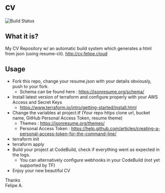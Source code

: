 # cv

![Build Status](https://codebuild.eu-west-1.amazonaws.com/badges?uuid=eyJlbmNyeXB0ZWREYXRhIjoiczFzR0tiVWNGK09IWTJmUmhZTHdRUEVMOEVjMkdITDdsazFYdXQ0bW0venl5c2VNMVF4T1ZhSTIrS3JFcnN1ZDBVemxwOGtPMk04Wm5FREkwVWNXdUtJPSIsIml2UGFyYW1ldGVyU3BlYyI6IkNxYjJNUXZNaHBHSVFBSWIiLCJtYXRlcmlhbFNldFNlcmlhbCI6MX0%3D&branch=master)

## What it is?
My CV Repository w/ an automatic build system which generates a html from json (using resume-cli).
http://cv.felipe.cloud

## Usage

  - Fork this repo, change your resume.json with your details obviously, push to your fork.
    - Schema can be found here : https://jsonresume.org/schema/  
  - Install latest version of terraform and configure properly with your AWS Access and Secret Keys
    - https://www.terraform.io/intro/getting-started/install.html
  - Change the variables at project.tf (Your repo https clone url, bucket name, GitHub Personal Access Token, resume theme)
    - Themes : https://jsonresume.org/themes/
    - Personal Access Token : https://help.github.com/articles/creating-a-personal-access-token-for-the-command-line/
  - terraform init
  - terraform apply
  - Build your project at CodeBuild, check if everything went as expected in the logs.
    - You can alternatively configure webhooks in your CodeBuild (not yet supported by TF)
  - Enjoy your new beautiful CV

  
Thanks  
Felipe A.



